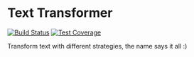 # Text Transformer
[![Build Status](https://travis-ci.org/rsplithof/text-transformer.svg?branch=master)](https://travis-ci.org/rsplithof/text-transformer) [![Test Coverage](https://codeclimate.com/github/rsplithof/text-transformer/badges/coverage.svg)](https://codeclimate.com/github/rsplithof/text-transformer/coverage)

Transform text with different strategies, the name says it all :) 
